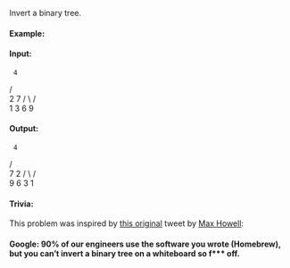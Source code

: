 Invert a binary tree.

#### Example:

#### Input:

     4
   /   \
  2     7
 / \   / \
1   3 6   9
#### Output:

     4
   /   \
  7     2
 / \   / \
9   6 3   1
#### Trivia:
This problem was inspired by [this original](https://twitter.com/mxcl/status/608682016205344768) tweet by [Max Howell](https://twitter.com/mxcl):

#### Google: 90% of our engineers use the software you wrote (Homebrew), but you can’t invert a binary tree on a whiteboard so f*** off.
